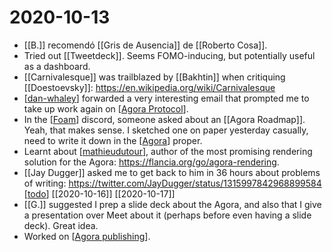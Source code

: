 # 2020-10-13

 - [[B.]] recomendó [[Gris de Ausencia]] de [[Roberto Cosa]].
 - Tried out [[Tweetdeck]]. Seems FOMO-inducing, but potentially useful as a dashboard.
 - [[Carnivalesque]] was trailblazed by [[Bakhtin]] when critiquing [[Doestoevsky]]: https://en.wikipedia.org/wiki/Carnivalesque
 - [[dan-whaley]] forwarded a very interesting email that prompted me to take up work again on [[Agora Protocol]].
 - In the [[Foam]] discord, someone asked about an [[Agora Roadmap]]. Yeah, that makes sense. I sketched one on paper yesterday casually, need to write it down in the [[Agora]] proper.
 - Learnt about [[mathieudutour]], author of the most promising rendering solution for the Agora: https://flancia.org/go/agora-rendering.
 - [[Jay Dugger]] asked me to get back to him in 36 hours about problems of writing: https://twitter.com/JayDugger/status/1315997842968899584 [[todo]] [[2020-10-16]] [[2020-10-17]]
 - [[G.]] suggested I prep a slide deck about the Agora, and also that I give a presentation over Meet about it (perhaps before even having a slide deck). Great idea.
 - Worked on [[Agora publishing]].

[//begin]: # "Autogenerated link references for markdown compatibility"
[dan-whaley]: ../dan-whaley "Dan Whaley"
[Agora Protocol]: ../agora-protocol "Agora Protocol"
[Foam]: ../foam "Foam"
[Agora]: ../agora "Agora"
[mathieudutour]: ../mathieudutour "Mathieudutour"
[todo]: ../todo "Todo"
[Agora publishing]: ../agora-publishing "Agora Publishing"
[//end]: # "Autogenerated link references"